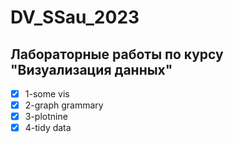 # DV_SSau_2023
## Лабораторные работы по курсу "Визуализация данных"

- [x] 1-some vis 
- [x] 2-graph grammary
- [x] 3-plotnine
- [x] 4-tidy data
